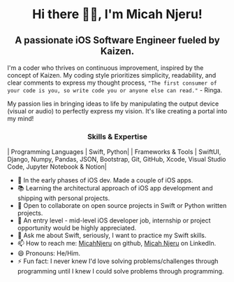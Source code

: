 <h1 align="center"> Hi there 👋🏾, I'm Micah Njeru!</h1>

<h2 align="center">A passionate iOS Software Engineer fueled by Kaizen.</h2>

I'm a coder who thrives on continuous improvement, inspired by the concept of Kaizen. My coding style prioritizes simplicity, readability, and clear comments to express my thought process, `"The first consumer of your code is you, so write code you or anyone else can read."` - Ringa.

My passion lies in bringing ideas to life by manipulating the output device (visual or audio) to perfectly express my vision. It's like creating a portal into my mind!

### <h3 align="center">Skills & Expertise</h3>
| Programming Languages | Swift, Python|
| Frameworks & Tools | SwiftUI, Django, Numpy, Pandas, JSON, Bootstrap, Git, GitHub, Xcode, Visual Studio Code, Jupyter Notebook & Notion|

<!--
**MicahNjeru/MicahNjeru** is a ✨ _special_ ✨ repository because its `README.md` (this file) appears on your GitHub profile.

Here are some ideas to get you started:

- 🔭 Currently woriking on ... 
- 🌱 I’m currently learning ...
- 👯 I’m looking to collaborate on ...
- 🤔 I’m looking for help with ...
- 💬 Ask me about ...
- 📫 How to reach me: ...
- 😄 Pronouns: ...
- ⚡ Fun fact: ...
-->
- 🌱 In the early phases of iOS dev. Made a couple of iOS apps. 
- 📚 Learning the architectural approach of iOS app development and shipping with personal projects.
- 👯 Open to collaborate on open source projects in Swift or Python written projects.
- 🤔 An entry level - mid-level iOS developer job, internship or project opportunity would be highly appreciated. 
- 💬 Ask me about Swift, seriously, I want to practice my Swift skills. 
- 📫 How to reach me: [MicahNjeru](https://github.com/MicahNjeru) on github, [Micah Njeru](https://www.linkedin.com/in/micah-njeru/) on LinkedIn.
- 😄 Pronouns: He/Him.
- ⚡ Fun fact: I never knew I'd love solving problems/challenges through programming until I knew I could solve problems through programming.
